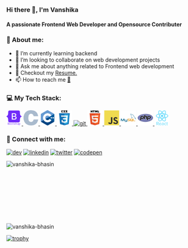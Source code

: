 ### Hi there 👋, I'm Vanshika
#### A passionate Frontend Web Developer and Opensource Contributer

### 📜 About me:

- 🌱 I’m currently learning backend
- 👯 I’m looking to collaborate on web development projects
- 💬 Ask me about anything related to Frontend web development 
- 📝 Checkout my <a href="https://drive.google.com/file/d/1cBri4Dj2cI_nlxvpYNDgu-ivTR9bI1tk/view?usp=sharing">Resume.</a>
- 📫 How to reach me <a href="mailto:vanshikabhasin9@gmail.com">:e-mail:</a>
### 💻 My Tech Stack:

<p align="left"> <a href="https://getbootstrap.com" target="_blank"> <img src="https://raw.githubusercontent.com/devicons/devicon/master/icons/bootstrap/bootstrap-plain-wordmark.svg" alt="bootstrap" width="40" height="40"/> </a> <a href="https://www.cprogramming.com/" target="_blank"> <img src="https://raw.githubusercontent.com/devicons/devicon/master/icons/c/c-original.svg" alt="c" width="40" height="40"/> </a> <a href="https://www.w3schools.com/cpp/" target="_blank"> <img src="https://raw.githubusercontent.com/devicons/devicon/master/icons/cplusplus/cplusplus-original.svg" alt="cplusplus" width="40" height="40"/> </a> <a href="https://www.w3schools.com/css/" target="_blank"> <img src="https://raw.githubusercontent.com/devicons/devicon/master/icons/css3/css3-original-wordmark.svg" alt="css3" width="40" height="40"/> </a> <a href="https://git-scm.com/" target="_blank"> <img src="https://www.vectorlogo.zone/logos/git-scm/git-scm-icon.svg" alt="git" width="40" height="40"/> </a> <a href="https://www.w3.org/html/" target="_blank"> <img src="https://raw.githubusercontent.com/devicons/devicon/master/icons/html5/html5-original-wordmark.svg" alt="html5" width="40" height="40"/> </a> <a href="https://developer.mozilla.org/en-US/docs/Web/JavaScript" target="_blank"> <img src="https://raw.githubusercontent.com/devicons/devicon/master/icons/javascript/javascript-original.svg" alt="javascript" width="40" height="40"/> </a> <a href="https://www.mysql.com/" target="_blank"> <img src="https://raw.githubusercontent.com/devicons/devicon/master/icons/mysql/mysql-original-wordmark.svg" alt="mysql" width="40" height="40"/> </a> <a href="https://www.php.net" target="_blank"> <img src="https://raw.githubusercontent.com/devicons/devicon/master/icons/php/php-original.svg" alt="php" width="40" height="40"/> </a> <a href="https://reactjs.org/" target="_blank"> <img src="https://raw.githubusercontent.com/devicons/devicon/master/icons/react/react-original-wordmark.svg" alt="react" width="40" height="40"/> </a> </p>

### 🔗 Connect with me:

[<img src='https://cdn.jsdelivr.net/npm/simple-icons@3.0.1/icons/dev-dot-to.svg' alt='dev' height='30'>](https://dev.to/vanshikabhasin)    [<img src='https://cdn.jsdelivr.net/npm/simple-icons@3.0.1/icons/linkedin.svg' alt='linkedin' height='30'>](https://www.linkedin.com/in/vanshika-bhasin-73b1aa17a//)  [<img src='https://cdn.jsdelivr.net/npm/simple-icons@3.0.1/icons/twitter.svg' alt='twitter' height='30'>](https://twitter.com/Vanshika__5) 
[<img src='https://cdn.jsdelivr.net/npm/simple-icons@3.0.1/icons/codepen.svg' alt='codepen' height='30'>](https://codepen.io/_vanshika_)  <br>

<p>&nbsp;<img align="left" src="https://github-readme-stats.vercel.app/api?username=vanshika-bhasin&show_icons=true&locale=en" alt="vanshika-bhasin" /></p><br><br><br><br><br><br><br>
<p><img src="https://github-readme-stats.vercel.app/api/top-langs?username=vanshika-bhasin&show_icons=true&locale=en&layout=compact" alt="vanshika-bhasin" /></p>

[![trophy](https://github-profile-trophy.vercel.app/?username=vanshika-bhasin)](https://github.com/ryo-ma/github-profile-trophy)
